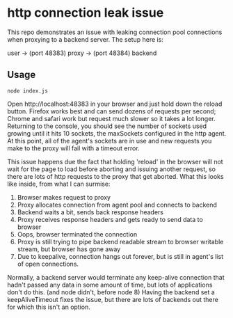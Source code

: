 # http connection leak issue

This repo demonstrates an issue with leaking connection pool connections when proxying to a backend server. The setup here is:

user -> (port 48383) proxy -> (port 48384) backend

## Usage

`node index.js`

Open http://localhost:48383 in your browser and just hold down the reload button. Firefox works best and can send dozens of requests per second; Chrome and safari work but request much slower so it takes a lot longer. Returning to the console, you should see the number of sockets used growing until it hits 10 sockets, the maxSockets configured in the http agent. At this point, all of the agent's sockets are in use and new requests you make to the proxy will fail with a timeout error.

This issue happens due the fact that holding 'reload' in the browser will not wait for the page to load before aborting and issuing another request, so there are lots of http requests to the proxy that get aborted. What this looks like inside, from what I can surmise:

1. Browser makes request to proxy
2. Proxy allocates connection from agent pool and connects to backend
3. Backend waits a bit, sends back response headers
4. Proxy receives response headers and gets ready to send data to browser
5. Oops, browser terminated the connection
6. Proxy is still trying to pipe backend readable stream to browser writable stream, but browser has gone away
7. Due to keepalive, connection hangs out forever, but is still in agent's list of open connections.

Normally, a backend server would terminate any keep-alive connection that hadn't passed any data in some amount of time, but lots of applications don't do this. (and node didn't, before node 8) Having the backend set a keepAliveTimeout fixes the issue, but there are lots of backends out there for which this isn't an option.
